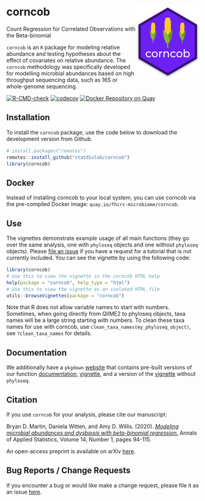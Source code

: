 # corncob <img src="man/figures/logo.png" align="right" width="165px"/>
Count Regression for Correlated Observations with the Beta-binomial

`corncob` is an `R` package for modeling relative abundance and testing hypotheses about the effect of covariates on relative abundance. The `corncob` methodology was specifically developed for modelling microbial abundances based on high throughput sequencing data, such as 16S or whole-genome sequencing.

<!-- badges: start -->
[![R-CMD-check](https://github.com/statdivlab/CORNCOB/workflows/R-CMD-check/badge.svg)](https://github.com/statdivlab/CORNCOB/actions)
[![codecov](https://codecov.io/github/statdivlab/corncob/coverage.svg?branch=main)](https://app.codecov.io/github/statdivlab/corncob)
[![Docker Repository on Quay](https://quay.io/repository/fhcrc-microbiome/corncob/status "Docker Repository on Quay")](https://quay.io/repository/fhcrc-microbiome/corncob)
<!-- badges: end -->


## Installation

To install the `corncob` package, use the code below to download the development version from Github.

``` r
# install.packages("remotes")
remotes::install_github("statdivlab/corncob")
library(corncob)
```

## Docker

Instead of installing corncob to your local system, you can use corncob via the pre-compiled Docker image: `quay.io/fhcrc-microbiome/corncob`.


## Use

The vignettes demonstrate example usage of all main functions (they go over the same analysis, one with `phyloseq` objects and one without `phyloseq` objects). Please [file an issue](https://github.com/statdivlab/corncob/issues) if you have a request for a tutorial that is not currently included. You can see the vignette by using the following code:


``` r
library(corncob)
# Use this to view the vignette in the corncob HTML help
help(package = "corncob", help_type = "html")
# Use this to view the vignette as an isolated HTML file
utils::browseVignettes(package = "corncob")
```

Note that R does not allow variable names to start with numbers. Sometimes, when going directly from QIIME2 to phyloseq objects, taxa names will be a large string starting with numbers. To clean these taxa names for use with corncob, use  `clean_taxa_names(my_phyloseq_object)`, see `?clean_taxa_names` for details.

## Documentation 

We additionally have a `pkgdown` [website](https://statdivlab.github.io/corncob/) that contains pre-built versions of our function [documentation](https://statdivlab.github.io/corncob/reference/index.html), [vignette](https://statdivlab.github.io/corncob/articles/corncob-intro.html), and a version of the [vignette](https://statdivlab.github.io/corncob/articles/corncob-intro-no-phyloseq.html) without `phyloseq`. 

## Citation

If you use `corncob` for your analysis, please cite our manuscript:

Bryan D. Martin, Daniela Witten, and Amy D. Willis. (2020). [*Modeling microbial abundances and dysbiosis with beta-binomial regression*.](https://projecteuclid.org/euclid.aoas/1587002666) Annals of Applied Statistics, Volume 14, Number 1, pages 94-115.

An open-access preprint is available on arXiv [here](https://arxiv.org/abs/1902.02776).

## Bug Reports / Change Requests

If you encounter a bug or would like make a change request, please file it as an issue [here](https://github.com/statdivlab/corncob/issues).
